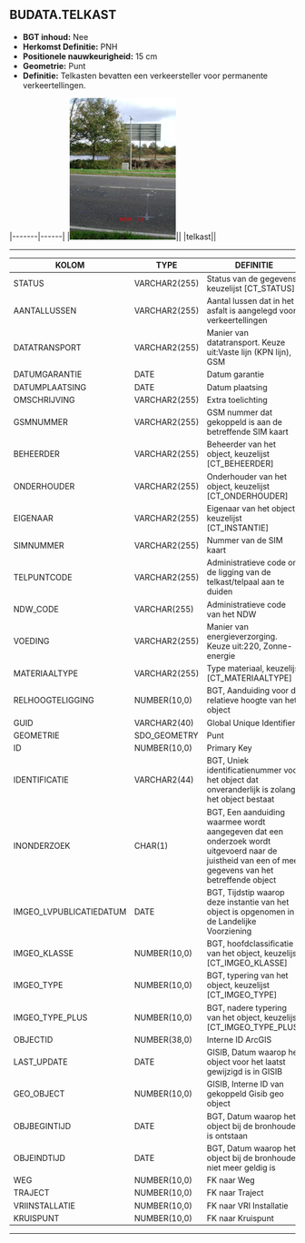 ﻿## BUDATA.TELKAST


* __BGT inhoud:__ Nee
* __Herkomst Definitie:__ PNH
* __Positionele nauwkeurigheid:__ 15 cm
* __Geometrie:__ Punt
* __Definitie:__ Telkasten bevatten een verkeersteller voor permanente verkeertellingen. 


|-------|------|
|![telpaal](telkast.png)||
|telkast||

***

|KOLOM                               |TYPE              |DEFINITIE|
|------                              |----              |-----    |
|STATUS                              |VARCHAR2(255)     |Status van de gegevens, keuzelijst [CT_STATUS]|
|AANTALLUSSEN                        |VARCHAR2(255)     |Aantal lussen dat in het asfalt is aangelegd voor verkeertellingen|
|DATATRANSPORT                       |VARCHAR2(255)     |Manier van datatransport. Keuze uit:Vaste lijn (KPN lijn), GSM|
|DATUMGARANTIE                       |DATE              |Datum garantie|
|DATUMPLAATSING                      |DATE              |Datum plaatsing|
|OMSCHRIJVING                        |VARCHAR2(255)     |Extra toelichting|
|GSMNUMMER                           |VARCHAR2(255)     |GSM nummer dat gekoppeld is aan de betreffende SIM kaart|
|BEHEERDER                           |VARCHAR2(255)     |Beheerder van het object, keuzelijst [CT_BEHEERDER]|
|ONDERHOUDER                         |VARCHAR2(255)     |Onderhouder van het object, keuzelijst [CT_ONDERHOUDER]|
|EIGENAAR                            |VARCHAR2(255)     |Eigenaar van het object, keuzelijst [CT_INSTANTIE]|
|SIMNUMMER                           |VARCHAR2(255)     |Nummer van de SIM kaart|
|TELPUNTCODE                         |VARCHAR2(255)     |Administratieve code om de ligging van de telkast/telpaal aan te duiden|
|NDW_CODE                            |VARCHAR(255)      |Administratieve code van het NDW|
|VOEDING                             |VARCHAR2(255)     |Manier van energieverzorging. Keuze uit:220, Zonne-energie|
|MATERIAALTYPE                       |VARCHAR2(255)     |Type materiaal, keuzelijst [CT_MATERIAALTYPE]|
|RELHOOGTELIGGING                    |NUMBER(10,0)      |BGT, Aanduiding voor de relatieve hoogte van het object|
|GUID                                |VARCHAR2(40)      |Global Unique Identifier|
|GEOMETRIE                           |SDO_GEOMETRY      |Punt|
|ID                                  |NUMBER(10,0)      |Primary Key|
|IDENTIFICATIE                       |VARCHAR2(44)      |BGT, Uniek identificatienummer voor het object dat onveranderlijk is zolang het object bestaat|
|INONDERZOEK                         |CHAR(1)           |BGT, Een aanduiding waarmee wordt aangegeven dat een onderzoek wordt uitgevoerd naar de juistheid van een of meer gegevens van het betreffende object|
|IMGEO_LVPUBLICATIEDATUM             |DATE              |BGT, Tijdstip waarop deze instantie van het object is opgenomen in de Landelijke Voorziening|
|IMGEO_KLASSE                        |NUMBER(10,0)      |BGT, hoofdclassificatie van het object, keuzelijst [CT_IMGEO_KLASSE]|
|IMGEO_TYPE                          |NUMBER(10,0)      |BGT, typering van het object, keuzelijst [CT_IMGEO_TYPE] |
|IMGEO_TYPE_PLUS                     |NUMBER(10,0)      |BGT, nadere typering van het object, keuzelijst [CT_IMGEO_TYPE_PLUS]|
|OBJECTID                            |NUMBER(38,0)      |Interne ID ArcGIS|
|LAST_UPDATE                         |DATE              |GISIB, Datum waarop het object voor het laatst gewijzigd is in GISIB|
|GEO_OBJECT                          |NUMBER(10,0)      |GISIB, Interne ID van gekoppeld Gisib geo object|
|OBJBEGINTIJD                        |DATE              |BGT, Datum waarop het object bij de bronhouder is ontstaan|
|OBJEINDTIJD                         |DATE              |BGT, Datum waarop het object bij de bronhouder niet meer geldig is|
|WEG                                 |NUMBER(10,0)      |FK naar Weg|
|TRAJECT                             |NUMBER(10,0)      |FK naar Traject|
|VRIINSTALLATIE                      |NUMBER(10,0)      |FK naar VRI Installatie|
|KRUISPUNT                           |NUMBER(10,0)      |FK naar Kruispunt|


***

